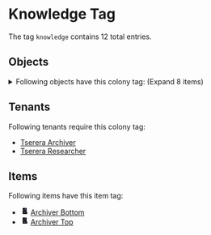# Knowledge Tag

The tag `knowledge` contains 12 total entries.

## Objects

<details markdown="1"><summary>Following objects have this colony tag: (Expand 8 items)</summary>

- <img src="https://raw.githubusercontent.com/Ceterai/Enternia/main/objects/alta/eds/decorative/table/icon.png" alt="Alta Lab Bookcase icon" loading="lazy" height="16px" width="auto" /> [Alta Lab Bookcase](https://ceterai.github.io/MyEnternia/Wiki/AltaLabBookcase)
- <img src="https://raw.githubusercontent.com/Ceterai/Enternia/main/objects/alta/eds/decorative/table/icon.png" alt="Alta Lab Desk icon" loading="lazy" height="16px" width="auto" /> [Alta Lab Desk](https://ceterai.github.io/MyEnternia/Wiki/AltaLabDesk)
- <img src="https://raw.githubusercontent.com/Ceterai/Enternia/main/objects/alta/basic/laptop/icon.png" alt="Alta Laptop icon" loading="lazy" height="16px" width="auto" /> [Alta Laptop](https://ceterai.github.io/MyEnternia/Wiki/AltaLaptop)
- <img src="https://raw.githubusercontent.com/Ceterai/Enternia/main/objects/alta/basic/monitor/icon.png" alt="Alta Monitor icon" loading="lazy" height="16px" width="auto" /> [Alta Monitor](https://ceterai.github.io/MyEnternia/Wiki/AltaMonitor)
- <img src="https://raw.githubusercontent.com/Ceterai/Enternia/main/objects/alta/ship/monitor/icon.png" alt="Alta Ship Monitor icon" loading="lazy" height="16px" width="auto" /> [Alta Ship Monitor](https://ceterai.github.io/MyEnternia/Wiki/AltaShipMonitor)
- <img src="https://raw.githubusercontent.com/Ceterai/Enternia/main/objects/biome/alterash_prime/bishyn/decorative/monitor/icon.png" alt="Bishyn Monitor icon" loading="lazy" height="16px" width="auto" /> [Bishyn Monitor](https://ceterai.github.io/MyEnternia/Wiki/BishynMonitor)
- <img src="https://raw.githubusercontent.com/Ceterai/Enternia/main/objects/biome/alterash_prime/hevika/decorative/monitor/icon.png" alt="Hevika Monitor icon" loading="lazy" height="16px" width="auto" /> [Hevika Monitor](https://ceterai.github.io/MyEnternia/Wiki/HevikaMonitor)
- <img src="https://raw.githubusercontent.com/Ceterai/Enternia/main/objects/biome/alterash_prime/hevika/decorative/sample/icon.png" alt="Hevika Sample icon" loading="lazy" height="16px" width="auto" /> [Hevika Sample](https://ceterai.github.io/MyEnternia/Wiki/HevikaSample)

</details>

## Tenants

Following tenants require this colony tag:

- [Tserera Archiver](https://ceterai.github.io/MyEnternia/Wiki/TsereraArchiver)
- [Tserera Researcher](https://ceterai.github.io/MyEnternia/Wiki/TsereraResearcher)

## Items

Following items have this item tag:

- <img src="https://raw.githubusercontent.com/Ceterai/Enternia/main/items/armors/alta/tier6/ceterai/legwear/icon.png" alt="Archiver Bottom icon" loading="lazy" height="16px" width="auto" /> [Archiver Bottom](https://ceterai.github.io/MyEnternia/Wiki/ArchiverBottom)
- <img src="https://raw.githubusercontent.com/Ceterai/Enternia/main/items/armors/alta/tier6/ceterai/legwear/icon.png" alt="Archiver Top icon" loading="lazy" height="16px" width="auto" /> [Archiver Top](https://ceterai.github.io/MyEnternia/Wiki/ArchiverTop)
